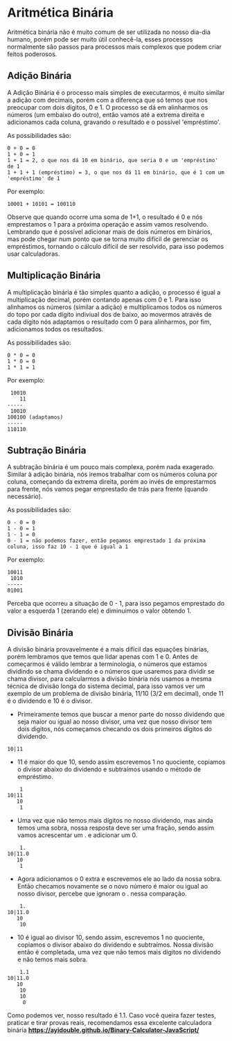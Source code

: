 # Aritmética Binária

Aritmética binária não é muito comum de ser utilizada no nosso dia-dia humano, porém pode ser muito útil conhecê-la, esses processos normalmente são passos para processos mais complexos que podem criar feitos poderosos.

## Adição Binária

A Adição Binária é o processo mais simples de executarmos, é muito similar a adição com decimais, porém com a diferença que só temos que nos preocupar com dois dígitos, 0 e 1. O processo se dá em alinharmos os números (um embaixo do outro), então vamos até a extrema direita e adicionamos cada coluna, gravando o resultado e o possível 'empréstimo'. 

As possibilidades são:

```
0 + 0 = 0
1 + 0 = 1
1 + 1 = 2, o que nos dá 10 em binário, que seria 0 e um 'empréstimo' de 1
1 + 1 + 1 (empréstimo) = 3, o que nos dá 11 em binário, que é 1 com um 'empréstimo' de 1
``` 

Por exemplo:

```
10001 + 10101 = 100110
```

Observe que quando ocorre uma soma de 1+1, o resultado é 0 e nós emprestamos o 1 para a próxima operação e assim vamos resolvendo. Lembrando que é possível adicionar mais de dois números em binários, mas pode chegar num ponto que se torna muito difícil de gerenciar os empréstimos, tornando o cálculo difícil de ser resolvido, para isso podemos usar calculadoras.

## Multiplicação Binária

A multiplicação binária é tão simples quanto a adição, o processo é igual a multiplicação decimal, porém contando apenas com 0 e 1. Para isso alinhamos os números (similar a adição) e multiplicamos todos os números do topo por cada dígito indiviual dos de baixo, ao movermos através de cada dígito nós adaptamos o resultado com 0 para alinharmos, por fim, adicionamos todos os resultados.

As possibilidades são:

```
0 * 0 = 0
1 * 0 = 0
1 * 1 = 1
```

Por exemplo:

```
 10010 
    11
-----
 10010
100100 (adaptamos)
-----
110110
```	

## Subtração Binária

A subtração binária é um pouco mais complexa, porém nada exagerado. Similar à adição binária, nós iremos trabalhar com os números coluna por coluna, começando da extrema direita, porém ao invés de emprestarmos para frente, nós vamos pegar emprestado de trás para frente (quando necessário).

As possibilidades são:

```
0 - 0 = 0
1 - 0 = 1
1 - 1 = 0
0 - 1 = não podemos fazer, então pegamos emprestado 1 da próxima coluna, isso faz 10 - 1 que é igual a 1
```

Por exemplo:

```
10011
 1010
-----
01001
```

Perceba que ocorreu a situação de 0 - 1, para isso pegamos emprestado do valor a esquerda 1 (zerando ele) e diminuimos o valor obtendo 1.

## Divisão Binária

A divisão binária provavelmente é a mais difícil das equações binárias, porém lembramos que temos que lidar apenas com 1 e 0. Antes de começarmos é válido lembrar a terminologia, o números que estamos dividindo se chama dividendo e o números que usaremos para dividir se chama divisor, para calcularmos a divisão binária nós usamos a mesma técnica de divisão longa do sistema decimal, para isso vamos ver um exemplo de um problema de divisão binária, 11/10 (3/2 em decimal), onde 11 é o dividendo e 10 é o divisor.

- Primeiramente temos que buscar a menor parte do nosso dividendo que seja maior ou igual ao nosso divisor, uma vez que nosso divisor tem dois digitos, nós começamos checando os dois primeiros dígitos do dividendo.

```
10|11
```

- 11 é maior do que 10, sendo assim escrevemos 1 no quociente, copiamos o divisor abaixo do dividendo e subtraímos usando o método de empréstimo.

```
    1
10|11
   10
    1
```

- Uma vez que não temos mais dígitos no nosso dividendo, mas ainda temos uma sobra, nossa resposta deve ser uma fração, sendo assim vamos acrescentar um . e adicionar um 0.

```
    1. 
10|11.0
   10
    1
```

- Agora adicionamos o 0 extra e escrevemos ele ao lado da nossa sobra. Então checamos novamente se o novo número é maior ou igual ao nosso divisor, percebe que ignoram o . nessa comparação.

```
    1. 
10|11.0
   10
    10
```

- 10 é igual ao divisor 10, sendo assim, escrevemos 1 no quociente, copiamos o divisor abaixo do dividendo e subtraímos. Nossa divisão então é completada, uma vez que não temos mais dígitos no dividendo e não temos mais sobra.

```
    1.1
10|11.0
   10
    10
    10
     0
```

Como podemos ver, nosso resultado é 1.1. Caso você queira fazer testes, praticar e tirar provas reais, recomendamos essa excelente calculadora binária **https://ayidouble.github.io/Binary-Calculator-JavaScript/**























